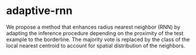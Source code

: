# adaptive-rnn
We propose a method that enhances radius nearest neighbor (RNN) by adapting the inference procedure depending on the proximity of the test example to the borderline. The majority vote is replaced by the class of the local nearest centroid to account for spatial distribution of the neighbors.
